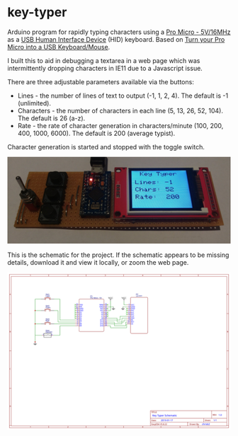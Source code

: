 # key-typer
Arduino program for rapidly typing characters using a [Pro Micro - 5V/16MHz](https://www.sparkfun.com/products/12640) as a [USB Human Interface Device](https://en.wikipedia.org/wiki/USB_human_interface_device_class) (HID) keyboard. Based on [Turn your Pro Micro into a USB Keyboard/Mouse](https://www.sparkfun.com/tutorials/337).

I built this to aid in debugging a textarea in a web page which was intermittently dropping characters in IE11 due to a Javascript issue.

There are three adjustable parameters available via the buttons:

- Lines - the number of lines of text to output (-1, 1, 2, 4). The default is -1 (unlimited).
- Characters - the number of characters in each line (5, 13, 26, 52, 104). The default is 26 (a-z).
- Rate - the rate of character generation in characters/minute (100, 200, 400, 1000, 6000). The default is 200 (average typist).

Character generation is started and stopped with the toggle switch.

![Picture](./docs/key-typer.jpg)

This is the schematic for the project. If the schematic appears to be missing details, download it and view it locally,
or zoom the web page.

![Circuit Schematic](./docs/key-typer-schematic.svg)
